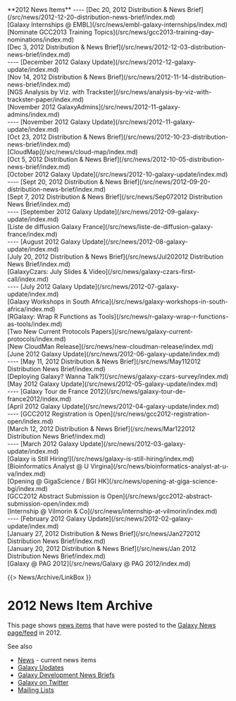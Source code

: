 <div class='linkbox'>
**2012 News Items**
----
[Dec 20, 2012 Distribution & News Brief](/src/news/2012-12-20-distribution-news-brief/index.md)<br />
[Galaxy Internships @ EMBL](/src/news/embl-galaxy-internships/index.md)<br />
[Nominate GCC2013 Training Topics](/src/news/gcc2013-training-day-nominations/index.md)<br />
[Dec 3, 2012 Distribution & News Brief](/src/news/2012-12-03-distribution-news-brief/index.md)<br />
----
[December 2012 Galaxy Update](/src/news/2012-12-galaxy-update/index.md)<br />
[Nov 14, 2012 Distribution & News Brief](/src/news/2012-11-14-distribution-news-brief/index.md)<br />
[NGS Analysis by Viz. with Trackster](/src/news/analysis-by-viz-with-trackster-paper/index.md)<br />
[November 2012 GalaxyAdmins](/src/news/2012-11-galaxy-admins/index.md)<br />
----
[November 2012 Galaxy Update](/src/news/2012-11-galaxy-update/index.md)<br />
[Oct 23, 2012 Distribution & News Brief](/src/news/2012-10-23-distribution-news-brief/index.md)<br />
[CloudMap](/src/news/cloud-map/index.md)<br />
[Oct 5, 2012 Distribution & News Brief](/src/news/2012-10-05-distribution-news-brief/index.md)<br />
[October 2012 Galaxy Update](/src/news/2012-10-galaxy-update/index.md)<br />
----
[Sept 20, 2012 Distribution & News Brief](/src/news/2012-09-20-distribution-news-brief/index.md)<br />
[Sept 7, 2012 Distribution & News Brief](/src/news/Sep072012 Distribution News Brief/index.md)<br />
----
[September 2012 Galaxy Update](/src/news/2012-09-galaxy-update/index.md)<br />
[Liste de diffusion Galaxy France](/src/news/liste-de-diffusion-galaxy-france/index.md)<br />
----
[August 2012 Galaxy Update](/src/news/2012-08-galaxy-update/index.md)<br />
[July 20, 2012 Distribution & News Brief](/src/news/Jul202012 Distribution News Brief/index.md)<br />
[GalaxyCzars: July Slides & Video](/src/news/galaxy-czars-first-call/index.md)<br />
----
[July 2012 Galaxy Update](/src/news/2012-07-galaxy-update/index.md)<br />
[Galaxy Workshops in South Africa](/src/news/galaxy-workshops-in-south-africa/index.md)<br />
[RGalaxy: Wrap R Functions as Tools](/src/news/r-galaxy-wrap-r-functions-as-tools/index.md)<br />
[Two New Current Protocols Papers](/src/news/galaxy-current-protocols/index.md)<br />
[New CloudMan Release](/src/news/new-cloudman-release/index.md)<br />
[June 2012 Galaxy Update](/src/news/2012-06-galaxy-update/index.md)<br />
----
[May 11, 2012 Distribution & News Brief](/src/news/May112012 Distribution News Brief/index.md)<br />
[Deploying Galaxy? Wanna Talk?](/src/news/galaxy-czars-survey/index.md)<br />
[May 2012 Galaxy Update](/src/news/2012-05-galaxy-update/index.md)<br />
----
[Galaxy Tour de France 2012](/src/news/galaxy-tour-de-france2012/index.md)<br />
[April 2012 Galaxy Update](/src/news/2012-04-galaxy-update/index.md)<br />
----
[GCC2012 Registration is Open](/src/news/gcc2012-registration-open/index.md)<br />
[March 12, 2012 Distribution & News Brief](/src/news/Mar122012 Distribution News Brief/index.md)<br />
----
[March 2012 Galaxy Update](/src/news/2012-03-galaxy-update/index.md)<br />
[Galaxy is Still Hiring!](/src/news/galaxy-is-still-hiring/index.md)<br />
[Bioinformatics Analyst @ U Virgina](/src/news/bioinformatics-analyst-at-u-va/index.md)<br />
[Opening @ GigaScience / BGI HK](/src/news/opening-at-giga-science-bgi/index.md)<br />
[GCC2012 Abstract Submission is Open](/src/news/gcc2012-abstract-submission-open/index.md)<br />
[Internship @ Vilmorin & Co](/src/news/internship-at-vilmorin/index.md)<br />
----
[February 2012 Galaxy Update](/src/news/2012-02-galaxy-update/index.md)<br />
[January 27, 2012 Distribution & News Brief](/src/news/Jan272012 Distribution News Brief/index.md)<br />
[January 20, 2012 Distribution & News Brief](/src/news/Jan 2012 Distribution News Brief/index.md)<br />
[Galaxy @ PAG 2012](/src/news/Galaxy @ PAG 2012/index.md)<br />
</div>

{{> News/Archive/LinkBox }}

# 2012 News Item Archive

This page shows [news items](/src/news/index.md) that have were posted to the [Galaxy News page/feed](/src/news/index.md) in 2012.

See also 
* [News](/src/news/index.md) - current news items
* [Galaxy Updates](/src/galaxy-updates/index.md)
* [Galaxy Development News Briefs](/src/docs/index.md)
* [Galaxy on Twitter](/src/galaxy-on-twitter/index.md)
* [Mailing Lists](/src/mailing-lists/index.md)

<div class='newsItemList'>
 

